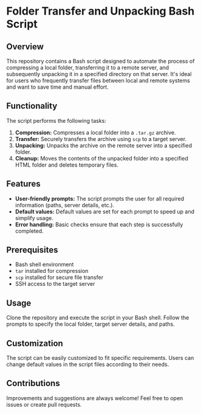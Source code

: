 # Folder Transfer and Unpacking Bash Script

## Overview
This repository contains a Bash script designed to automate the process of compressing a local folder, transferring it to a remote server, and subsequently unpacking it in a specified directory on that server. It's ideal for users who frequently transfer files between local and remote systems and want to save time and manual effort.

## Functionality
The script performs the following tasks:
1. **Compression:** Compresses a local folder into a `.tar.gz` archive.
2. **Transfer:** Securely transfers the archive using `scp` to a target server.
3. **Unpacking:** Unpacks the archive on the remote server into a specified folder.
4. **Cleanup:** Moves the contents of the unpacked folder into a specified HTML folder and deletes temporary files.

## Features
- **User-friendly prompts:** The script prompts the user for all required information (paths, server details, etc.).
- **Default values:** Default values are set for each prompt to speed up and simplify usage.
- **Error handling:** Basic checks ensure that each step is successfully completed.

## Prerequisites
- Bash shell environment
- `tar` installed for compression
- `scp` installed for secure file transfer
- SSH access to the target server

## Usage
Clone the repository and execute the script in your Bash shell. Follow the prompts to specify the local folder, target server details, and paths.

## Customization
The script can be easily customized to fit specific requirements. Users can change default values in the script files according to their needs.

## Contributions
Improvements and suggestions are always welcome! Feel free to open issues or create pull requests.

